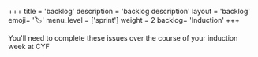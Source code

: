+++
title = 'backlog'
description = 'backlog description'
layout = 'backlog'
emoji= '🏷️'
menu_level = ['sprint']
weight = 2
backlog= 'Induction'
+++

You'll need to complete these issues over the course of your induction week at CYF
